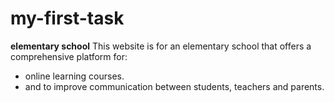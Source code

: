 # my-first-task
**elementary school**
This website is for an elementary school that offers a comprehensive platform for:
- online learning courses.
- and to improve communication between students, teachers and parents.
